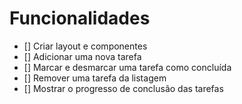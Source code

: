 # Funcionalidades
- [] Criar layout e componentes
- [] Adicionar uma nova tarefa
- [] Marcar e desmarcar uma tarefa como concluída
- [] Remover uma tarefa da listagem
- [] Mostrar o progresso de conclusão das tarefas